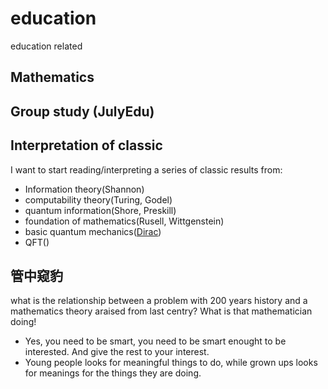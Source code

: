 # education
education related

## Mathematics

## Group study (JulyEdu)

## Interpretation of classic
I want to start reading/interpreting a series of classic results from: 
* Information theory(Shannon)
* computability theory(Turing, Godel)
* quantum information(Shore, Preskill)
* foundation of mathematics(Rusell, Wittgenstein)
* basic quantum mechanics([Dirac](http://digbib.ubka.uni-karlsruhe.de/volltexte/wasbleibt/57355817/57355817.pdf))
* QFT()

## 管中窥豹
what is the relationship between a problem with 200 years history and a mathematics theory araised from last centry?
What is that mathematician doing!

* Yes, you need to be smart, you need to be smart enought to be interested. And give the rest to your interest.
* Young people looks for meaningful things to do, while grown ups looks for meanings for the things they are doing.
